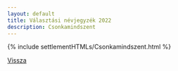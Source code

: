 ```yaml
---
layout: default
title: Választási névjegyzék 2022
description: Csonkamindszent
---
```


{% include settlementHTMLs/Csonkamindszent.html %}

[Vissza](../)
